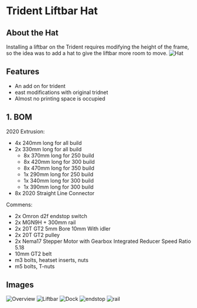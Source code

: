 # Trident Liftbar Hat

## About the Hat

Installing a liftbar on the Trident requires modifying the height of the frame, so the idea was to add a hat to give the liftbar more room to move.
![Hat](image/Hat.jpg)


## Features

- An add on for trident
- east modifications with original tridnet
- Almost no printing space is occupied


## 1. BOM
2020 Extrusion:
 -  4x 240mm long for all build
 -  2x 330mm long for all build
    - 8x 370mm long for 250 build
    - 8x 420mm long for 300 build
    - 8x 470mm long for 350 build
    - 1x 290mm long for 250 build
    - 1x 340mm long for 300 build
    - 1x 390mm long for 300 build
 -  8x 2020 Straight Line Connector

Commens:
- 2x Omron d2f endstop switch
- 2x MGN9H + 300mm rail
- 2x 20T GT2 5mm Bore 10mm With idler 
- 2x 20T GT2 pulley
- 2x Nema17 Stepper Motor with Gearbox Integrated Reducer Speed Ratio 5.18
- 10mm GT2 belt 
- m3 bolts, heatset inserts, nuts
- m5 bolts, T-nuts


## Images
![Overview](image/Hat%20overview.jpg)
![Liftbar](image/Liftbar.jpg)
![Dock](image/Dock.jpg)
![endstop](image/endstop.jpg)
![rail](image/rail.jpg)


